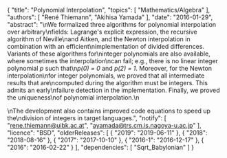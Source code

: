 {
    "title": "Polynomial Interpolation",
    "topics": [
        "Mathematics/Algebra"
    ],
    "authors": [
        "René Thiemann",
        "Akihisa Yamada"
    ],
    "date": "2016-01-29",
    "abstract": "\nWe formalized three algorithms for polynomial interpolation over arbitrary\nfields: Lagrange's explicit expression, the recursive algorithm of Neville\nand Aitken, and the Newton interpolation in combination with an efficient\nimplementation of divided differences.  Variants of these algorithms for\ninteger polynomials are also available, where sometimes the interpolation\ncan fail; e.g., there is no linear integer polynomial <i>p</i> such that\n<i>p(0) = 0</i> and <i>p(2) = 1</i>. Moreover, for the Newton interpolation\nfor integer polynomials, we proved that all intermediate results that are\ncomputed during the algorithm must be integers.  This admits an early\nfailure detection in the implementation.  Finally, we proved the uniqueness\nof polynomial interpolation.\n<p>\nThe development also contains improved code equations to speed up the\ndivision of integers in target languages.",
    "notify": [
        "rene.thiemann@uibk.ac.at",
        "ayamada@trs.cm.is.nagoya-u.ac.jp"
    ],
    "licence": "BSD",
    "olderReleases": [
        {
            "2019": "2019-06-11"
        },
        {
            "2018": "2018-08-16"
        },
        {
            "2017": "2017-10-10"
        },
        {
            "2016-1": "2016-12-17"
        },
        {
            "2016": "2016-02-22"
        }
    ],
    "dependencies": [
        "Sqrt_Babylonian"
    ]
}